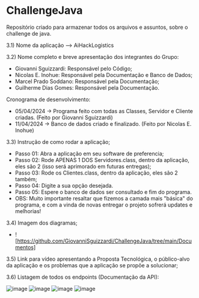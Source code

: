 # ChallengeJava
Repositório criado para armazenar todos os arquivos e assuntos, sobre o challenge de java.

3.1) Nome da aplicação --> AiHackLogistics

3.2) Nome completo e breve apresentação dos integrantes do Grupo:
* Giovanni Sguizzardi: Responsável pelo Código;
* Nicolas E. Inohue: Responsável pela Documentação e Banco de Dados;
* Marcel Prado Soddano: Responsável pela Documentação;
* Guilherme Dias Gomes: Responsável pela Documentação.
  
Cronograma de desenvolvimento:
* 05/04/2024 -> Programa feito com todas as Classes, Servidor e Cliente criadas. (Feito por Giovanni Sguizzardi)
* 11/04/2024 -> Banco de dados criado e finalizado. (Feito por Nicolas E. Inohue)

3.3) Instrução de como rodar a aplicação;
* Passo 01: Abra a aplicação em seu software de preferencia;
* Passo 02: Rode APENAS 1 DOS Servidores.class, dentro da aplicação, eles são 2 (isso será aprimorado em futuras entregas);
* Passo 03: Rode os Clientes.class, dentro da aplicação, eles são 2 também;
* Passo 04: Digite a sua opção desejada.
* Passo 05: Espere o banco de dados ser consultado e fim do programa.
* OBS: Muito importante resaltar que fizemos a camada mais "básica" do programa, e com a vinda de novas entregar o projeto sofrerá updates e melhorias!
   
3.4) Imagem dos diagramas;
* ![https://github.com/GiovanniSguizzardi/ChallengeJava/tree/main/Documentos]

3.5) Link para vídeo apresentando a Proposta Tecnológica, o público-alvo da aplicação e os 
problemas que a aplicação se propõe a solucionar;

3.6) Listagem de todos os endpoints (Documentação da API):

![image](https://github.com/GiovanniSguizzardi/ChallengeJava/assets/125572342/165d8ecc-cde3-49fe-98e5-c94ad496a78b)
![image](https://github.com/GiovanniSguizzardi/ChallengeJava/assets/125572342/c89cf124-8358-4293-a96b-39a90c2f98c0)
![image](https://github.com/GiovanniSguizzardi/ChallengeJava/assets/125572342/a6647af6-d57d-46fd-8d02-e6579cb8c3d2)
![image](https://github.com/GiovanniSguizzardi/ChallengeJava/assets/125572342/f0e1cec2-9ae6-4444-8223-3d4a1d7ad9dc)





